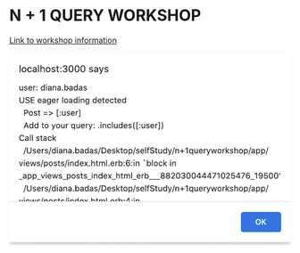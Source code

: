 # N + 1 QUERY WORKSHOP

[Link to workshop information](https://docs.google.com/presentation/d/1EghRrf2VrVa4rzNLGaDnrWZpR3JVL2eNlMrD529yXr8/edit?usp=sharing)

![bullet](https://github.com/DianaBadas/N-1queryworkshop/blob/main/Screenshot%202021-02-23%20at%2008.37.13.png)

